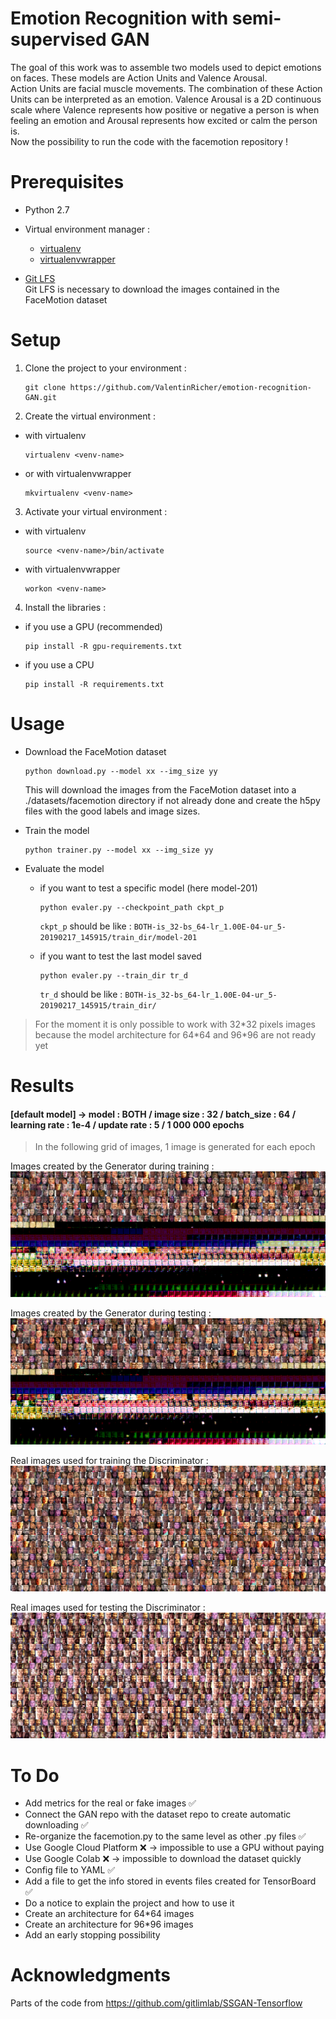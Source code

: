 # Emotion Recognition with semi-supervised GAN

The goal of this work was to assemble two models used to depict emotions on faces. These models are Action Units and Valence Arousal. <br/>
Action Units are facial muscle movements. The combination of these Action Units can be interpreted as an emotion. 
Valence Arousal is a 2D continuous scale where Valence represents how positive or negative a person is when feeling an emotion and Arousal represents how excited or calm the person is. <br/>
Now the possibility to run the code with the facemotion repository ! 

# Prerequisites 

- Python 2.7
- Virtual environment manager :
  - [virtualenv](https://virtualenv.pypa.io/en/latest/)
  - [virtualenvwrapper](https://virtualenvwrapper.readthedocs.io/en/latest/)
  
- [Git LFS](https://git-lfs.github.com) <br/>
Git LFS is necessary to download the images contained in the FaceMotion dataset

# Setup

1. Clone the project to your environment :
    ```
    git clone https://github.com/ValentinRicher/emotion-recognition-GAN.git
    ```

2. Create the virtual environment : 
  - with virtualenv
    ```
    virtualenv <venv-name>
    ```
  - or with virtualenvwrapper
    ```
    mkvirtualenv <venv-name>
    ```

3. Activate your virtual environment :
  - with virtualenv
    ```
    source <venv-name>/bin/activate
    ```
  - with virtualenvwrapper
    ```
    workon <venv-name>
    ```

4. Install the libraries :
  - if you use a GPU (recommended)
    ```
    pip install -R gpu-requirements.txt
    ```
  - if you use a CPU
    ```
    pip install -R requirements.txt
    ```

# Usage

- Download the FaceMotion dataset
    ```
    python download.py --model xx --img_size yy
    ```
    This will download the images from the FaceMotion dataset into a ./datasets/facemotion directory if not already done and create the h5py files with the good labels and image sizes.


- Train the model
    ```
    python trainer.py --model xx --img_size yy
    ```
    
- Evaluate the model
    - if you want to test a specific model (here model-201)
      ```
      python evaler.py --checkpoint_path ckpt_p
      ```
      `ckpt_p` should be like : `BOTH-is_32-bs_64-lr_1.00E-04-ur_5-20190217_145915/train_dir/model-201`
    
    - if you want to test the last model saved 
      ```
      python evaler.py --train_dir tr_d
      ```
      `tr_d` should be like : `BOTH-is_32-bs_64-lr_1.00E-04-ur_5-20190217_145915/train_dir/`

> For the moment it is only possible to work with 32\*32 pixels images because the model architecture for 64\*64 and 96\*96 are not ready yet

# Results

#### [default model] -> model : BOTH / image size : 32 / batch_size : 64 / learning rate : 1e-4 / update rate : 5 / 1 000 000 epochs

> In the following grid of images, 1 image is generated for each epoch

Images created by the Generator during training :
![train fake images](/images/grid_train_fake_0.png)

Images created by the Generator during testing :
![test fake images](/images/grid_test_fake_0.png)

Real images used for training the Discriminator :
![train real images](/images/grid_train_real.png)

Real images used for testing the Discriminator :
![test real images](/images/grid_test_real.png)

# To Do

- Add metrics for the real or fake images ✅
- Connect the GAN repo with the dataset repo to create automatic downloading ✅
- Re-organize the facemotion.py to the same level as other .py files ✅
- Use Google Cloud Platform ❌ -> impossible to use a GPU without paying
- Use Google Colab ❌ -> impossible to download the dataset quickly
- Config file to YAML ✅
- Add a file to get the info stored in events files created for TensorBoard ✅
- Do a notice to explain the project and how to use it 
- Create an architecture for 64*64 images
- Create an architecture for 96*96 images
- Add an early stopping possibility


# Acknowledgments

Parts of the code from https://github.com/gitlimlab/SSGAN-Tensorflow
